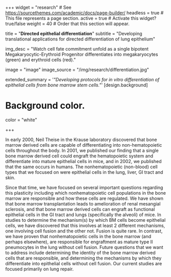+++
widget = "research"  # See https://sourcethemes.com/academic/docs/page-builder/
headless = true  # This file represents a page section.
active = true  # Activate this widget? true/false
weight = 40  # Order that this section will appear.

title = "**Directed epithelial differentiation**"
subtitle = "Developing translational applications for directed differentiation of lung epithelium"


img_desc = "Watch cell fate commitment unfold as a single bipotent Megakaryocytic-Erythroid Progenitor differentiates into megakaryocytes (green) and erythroid cells (red)."

image = "image"
image_source = "/img/research/differentiation.jpg"

extended_summary = '*"Developing protocols for in vitro differentiation of epithelial cells from bone marrow stem cells."*'
[design.background]

  # Background color.
  color = "white"

+++

In early 2000, Neil Theise in the Krause laboratory discovered that bone marrow derived cells are capable of differentiating into non-hematopoietic cells throughout the body. In 2001, we published our finding that a single bone marrow derived cell could engraft the hematopoietic system and differentiate into mature epithelial cells in mice, and in 2002, we published that the same occurs in humans. The nonhematopoietic (non-blood) cell types that we focused on were epithelial cells in the lung, liver, GI tract and skin.  

Since that time, we have focused on several important questions regarding this plasticity including which nonhematopoietic cell populations in the bone marrow are responsible and how these cells are regulated. We have shown that bone marrow transplantation leads to amelioration of renal mesangial sclerosis, and that bone marrow derived cells can engraft as functional epithelial cells in the GI tract and lungs (specifically the alveoli) of mice. In studies to determine the mechanism(s) by which BM cells become epithelial cells, we have discovered that this involves at least 2 different mechanisms, one involving cell fusion and the other not. Fusion is quite rare.  In contrast, we have proven that nonhematopoietic cells in the bone marrow (and perhaps elsewhere), are responsible for engraftment as mature type II pneumocytes in the lung without cell fusion.  Future questions that we want to address include determining the identity of the bone marrow derived cells that are responsible, and determining the mechanisms by which they differentiate into epithelial cells without cell fusion. Our current studies are focused primarily on lung repair.
